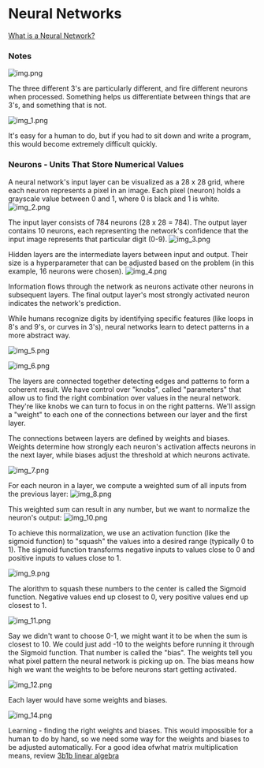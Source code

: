 # Neural Networks
[What is a Neural Network?](https://www.youtube.com/watch?v=aircAruvnKk)
  
### Notes
![img.png](img.png)  

The three different 3's are particularly different, and fire different neurons when processed. Something helps us
differentiate between things that are 3's, and something that is not.
  
![img_1.png](img_1.png)
  
It's easy for a human to do, but if you had to sit down and write a program, this would become extremely difficult quickly.
  
### Neurons - Units That Store Numerical Values
A neural network's input layer can be visualized as a 28 x 28 grid, where each neuron represents a pixel in an image. Each pixel (neuron) holds a grayscale value between 0 and 1, where 0 is black and 1 is white.
![img_2.png](img_2.png)
  
The input layer consists of 784 neurons (28 x 28 = 784). The output layer contains 10 neurons, each representing the network's confidence that the input image represents that particular digit (0-9).
![img_3.png](img_3.png)
  
Hidden layers are the intermediate layers between input and output. Their size is a hyperparameter that can be adjusted based on the problem (in this example, 16 neurons were chosen).
![img_4.png](img_4.png)
  
Information flows through the network as neurons activate other neurons in subsequent layers. The final output layer's most strongly activated neuron indicates the network's prediction.
  
While humans recognize digits by identifying specific features (like loops in 8's and 9's, or curves in 3's), neural networks learn to detect patterns in a more abstract way.
  
![img_5.png](img_5.png)
  
![img_6.png](img_6.png)
  
The layers are connected together detecting edges and patterns to form a coherent result. We have control over "knobs",
called "parameters" that allow us to find the right combination over values in the neural network. They're like knobs we
can turn to focus in on the right patterns. We'll assign a "weight" to each one of the connections between our layer and
the first layer.
  
The connections between layers are defined by weights and biases. Weights determine how strongly each neuron's activation affects neurons in the next layer, while biases adjust the threshold at which neurons activate.
  
![img_7.png](img_7.png)

For each neuron in a layer, we compute a weighted sum of all inputs from the previous layer:
![img_8.png](img_8.png)
  
This weighted sum can result in any number, but we want to normalize the neuron's output:
![img_10.png](img_10.png)

To achieve this normalization, we use an activation function (like the sigmoid function) to "squash" the values into a desired range (typically 0 to 1). The sigmoid function transforms negative inputs to values close to 0 and positive inputs to values close to 1.
  
![img_9.png](img_9.png)

The alorithm to squash these numbers to the center is called the Sigmoid function. Negative values end up closest to 0, 
very positive values end up closest to 1.

![img_11.png](img_11.png)
  
Say we didn't want to choose 0-1, we might want it to be when the sum is closest to 10. We could just add -10 to the weights
before running it through the Sigmoid function. That number is called the "bias". The weights tell you what pixel pattern
the neural network is picking up on. The bias means how high we want the weights to be before neurons start getting
activated.
  
![img_12.png](img_12.png)
  
Each layer would have some weights and biases.

![img_14.png](img_14.png)
  
Learning - finding the right weights and biases. This would impossible for a human to do by hand, so we need some way for the weights and biases to be adjusted automatically. For a good idea ofwhat matrix multiplication means, review [3b1b linear algebra](https://www.youtube.com/watch?v=fNk_zzaMoSs)
  
